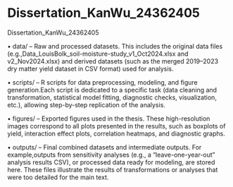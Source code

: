 # Dissertation_KanWu_24362405
Dissertation_KanWu_24362405

• data/ – Raw and processed datasets. This includes the original data files (e.g.,Data_LouisBolk_soil-moisture-study_v1_Oct2024.xlsx and v2_Nov2024.xlsx) and derived datasets (such as the merged 2019–2023 dry matter yield dataset in CSV format) used for analysis.


• scripts/ – R scripts for data preprocessing, modeling, and figure generation.Each script is dedicated to a specific task (data cleaning and transformation, statistical model fitting, diagnostic checks, visualization, etc.), allowing step-by-step replication of the analysis.


• figures/ – Exported figures used in the thesis. These high-resolution images correspond to all plots presented in the results, such as boxplots of yield, interaction effect plots, correlation heatmaps, and diagnostic graphs.


• outputs/ – Final combined datasets and intermediate outputs. For example,outputs from sensitivity analyses (e.g., a “leave-one-year-out” analysis results CSV), or processed data ready for modeling, are stored here. These files illustrate the results of transformations or analyses that were too detailed for the main text.
